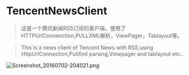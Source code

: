# TencentNewsClient
>这是一个腾讯新闻RSS订阅的客户端，使用了HTTPUrlConnenction,PULLXML解析，ViewPager，Tablayout等。
    
>This is a news client of Tencent News with RSS,using HttpUrlConnection,PullXml parsing,Viewpager and tablayout etc..

![Screenshot_20160702-204021.png](https://ooo.0o0.ooo/2016/07/02/5777bac31e79e.png)